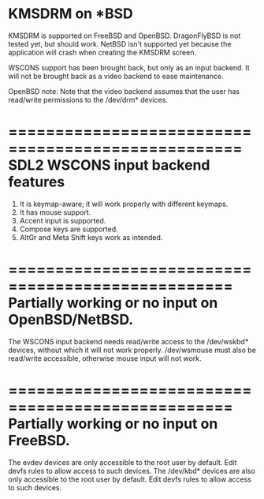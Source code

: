 KMSDRM on *BSD
==================================================

KMSDRM is supported on FreeBSD and OpenBSD. DragonFlyBSD is not tested yet, but should work. NetBSD isn't supported yet because the application will crash when creating the KMSDRM screen.

WSCONS support has been brought back, but only as an input backend. It will not be brought back as a video backend to ease maintenance.

OpenBSD note: Note that the video backend assumes that the user has read/write permissions to the /dev/drm* devices.


===================================================
SDL2 WSCONS input backend features
===================================================
1. It is keymap-aware; it will work properly with different keymaps.
2. It has mouse support.
3. Accent input is supported.
4. Compose keys are supported.
5. AltGr and Meta Shift keys work as intended.

==================================================
Partially working or no input on OpenBSD/NetBSD.
==================================================

The WSCONS input backend needs read/write access to the /dev/wskbd* devices, without which it will not work properly. /dev/wsmouse must also be read/write accessible, otherwise mouse input will not work.

==================================================
Partially working or no input on FreeBSD.
==================================================

The evdev devices are only accessible to the root user by default. Edit devfs rules to allow access to such devices. The /dev/kbd* devices are also only accessible to the root user by default. Edit devfs rules to allow access to such devices.
